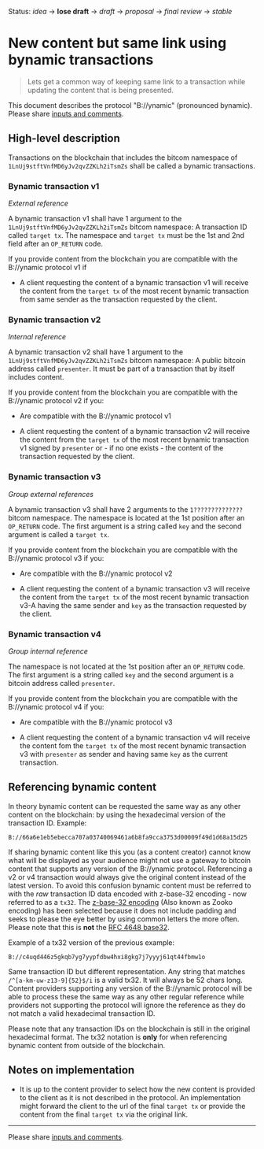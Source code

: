 Status: _idea_ → __lose draft__ → _draft_ → _proposal_ → _final review_ → _stable_

# New content but same link using bynamic transactions

> Lets get a common way of keeping same link to a transaction while updating the content that is being presented.

This document describes the protocol "B://ynamic" (pronounced bynamic). Please share [inputs and comments](https://github.com/bico-media/bynamic/issues).

## High-level description

Transactions on the blockchain that includes the bitcom namespace of `1LnUj9stftVnfMD6yJv2qvZZKLh2iTsmZs` shall be called a bynamic transactions. 

### Bynamic transaction v1

_External reference_

A bynamic transaction v1 shall have 1 argument to the `1LnUj9stftVnfMD6yJv2qvZZKLh2iTsmZs` bitcom namespace: A transaction ID called `target tx`. The namespace and `target tx` must be the 1st and 2nd field after an `OP_RETURN` code.

If you provide content from the blockchain you are compatible with the B://ynamic protocol v1 if 

- A client requesting the content of a bynamic transaction v1 will receive the content from the `target tx` of the most recent bynamic transaction from same sender as the transaction requested by the client. 


### Bynamic transaction v2

_Internal reference_

A bynamic transaction v2 shall have 1 argument to the `1LnUj9stftVnfMD6yJv2qvZZKLh2iTsmZs` bitcom namespace: A public bitcoin address called `presenter`. It must be part of a transaction that by itself includes content. 

If you provide content from the blockchain you are compatible with the B://ynamic protocol v2 if you: 

- Are compatible with the B://ynamic protocol v1

- A client requesting the content of a bynamic transaction v2 will receive the content from the `target tx` of the most recent bynamic transaction v1 signed by `presenter` or - if no one exists - the content of the transaction requested by the client. 



### Bynamic transaction v3

_Group external references_

A bynamic transaction v3 shall have 2 arguments to the `1??????????????` bitcom namespace. The namespace is located at the 1st position after an `OP_RETURN` code. The first argument is a string called `key` and the second argument is called a `target tx`.

If you provide content from the blockchain you are compatible with the B://ynamic protocol v3 if you:

- Are compatible with the B://ynamic protocol v2

- A client requesting the content of a bynamic transaction v3 will receive the content from the `target tx` of the most recent bynamic transaction v3-A having the same sender and `key` as the transaction requested by the client. 



### Bynamic transaction v4

_Group internal reference_

The namespace is not located at the 1st position after an `OP_RETURN` code. The first argument is a string called `key` and the second argument is a bitcoin address called `presenter`.

If you provide content from the blockchain you are compatible with the B://ynamic protocol v4 if you: 

- Are compatible with the B://ynamic protocol v3

- A client requesting the content of a bynamic transaction v4 will receive the content fom the `target tx` of the most recent bynamic transaction v3 with `presenter` as sender and having same `key` as the current transaction.  


## Referencing bynamic content

In theory bynamic content can be requested the same way as any other content on the blockchain: by using the hexadecimal version of the transaction ID. Example: 

    B://66a6e1eb5ebecca707a03740069461a6b8fa9cca3753d00009f49d1d68a15d25

If sharing bynamic content like this you (as a content creator) cannot know what will be displayed as your audience might not use a gateway to bitcoin content that supports any version of the B://ynamic protocol. Referencing a v2 or v4 transaction would always give the original content instead of the latest version. To avoid this confusion bynamic content must be referred to with the _raw_ transaction ID data encoded with z-base-32 encoding - now referred to as a `tx32`. The [z-base-32 encoding](https://philzimmermann.com/docs/human-oriented-base-32-encoding.txt) (Also known as Zooko encoding) has been selected because it does not include padding and seeks to please the eye better by using common letters the more often. Please note that this is **not** the [RFC 4648 base32](https://tools.ietf.org/html/rfc4648). 

Example of a tx32 version of the previous example: 

    B://c4uqd446z5gkqb7yg7yypfdbw4hxi8gkg7j7yyyj61qt44fbmw1o

Same transaction ID but different representation. Any string that matches `/^[a-km-uw-z13-9]{52}$/i` is a valid tx32. It will always be 52 chars long. Content providers supporting any version of the B://ynamic protocol will be able to process these the same way as any other regular reference while providers not supporting the protocol will ignore the reference as they do not match a valid hexadecimal transaction ID.

Please note that any transaction IDs on the blockchain is still in the original hexadecimal format. The tx32 notation is **only** for when referencing bynamic content from outside of the blockchain. 

## Notes on implementation

- It is up to the content provider to select how the new content is provided to the client as it is not described in the protocol. An implementation might forward the client to the url of the final `target tx` or provide the content from the final `target tx` via the original link. 

----

Please share [inputs and comments](https://github.com/bico-media/bynamic/issues).

